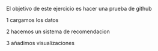  El objetivo de este ejercicio es hacer una prueba de github 
 
 1 cargamos los datos
 
 2 hacemos un sistema de recomendacion
 
 3 añadimos visualizaciones
 
